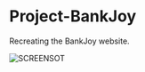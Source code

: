 # Project-BankJoy
Recreating the BankJoy website.

![SCREENSOT](https://cloud.githubusercontent.com/assets/23223086/22636159/12794b8e-ebee-11e6-9be8-9038bae25c11.png)
